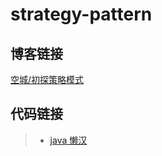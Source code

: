 # strategy-pattern

## 博客链接

[空城/初探策略模式](http://koon.cool/design-pattern/2018-11-11-strategy/)

## 代码链接

>- [java 懒汉](./java/StrategyClient.java)
